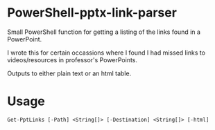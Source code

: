 # PowerShell-pptx-link-parser
Small PowerShell function for getting a listing of the links found in a PowerPoint.

I wrote this for certain occassions where I found I had missed links to videos/resources in professor's PowerPoints.

Outputs to either plain text or an html table.

# Usage

```
Get-PptLinks [-Path] <String[]> [-Destination] <String[]> [-html]
```
